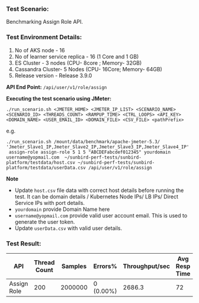 ### Test Scenario:

Benchmarking Assign Role API.

### Test Environment Details:
1. No of AKS node - 16
2. No of learner service replica - 16 (1 Core and 1 GB)
4. ES Cluster - 3 nodes (CPU- 8core ; Memory- 32GB)
5. Cassandra Cluster- 5 Nodes (CPU- 16Core; Memory- 64GB)
6. Release version - Release 3.9.0

**API End Point:** 
`/api/user/v1/role/assign`


**Executing the test scenario using JMeter:**

```./run_scenario.sh <JMETER_HOME> <JMETER_IP_LIST> <SCENARIO_NAME> <SCENARIO_ID> <THREADS_COUNT> <RAMPUP_TIME> <CTRL_LOOPS> <API_KEY> <DOMAIN_NAME> <USER_EMAIL_ID> <DOMAIN_FILE> <CSV_FILE> <pathPrefix> ```

e.g. 

```./run_scenario.sh /mount/data/benchmark/apache-jmeter-5.3/ 'Jmeter_Slave1_IP,Jmeter_Slave2_IP,Jmeter_Slave3_IP,Jmeter_Slave4_IP'  assign-role assign-role 5 1 5 "ABCDEFabcdef012345" yourdomain username@yopmail.com  ~/sunbird-perf-tests/sunbird-platform/testdata/host.csv ~/sunbird-perf-tests/sunbird-platform/testdata/userData.csv /api/user/v1/role/assign```

**Note**
- Update `host.csv` file data with correct host details before running the test. It can be domain details / Kubernetes Node IPs/ LB IPs/ Direct Service IPs with port details.
- `yourdomain` provide Domain Name here 
- `username@yopmail.com` provide valid user account email. This is used to generate the user token.
- Update `userData.csv` with valid user details.

### Test Result:


| API           | Thread Count  | Samples  | Errors%   | Throughput/sec  |Avg Resp Time  |   95th pct  |  99th pct   |
| ------------- | ------------- | -------- | --------- | --------------- |---------------|-------------|-------------|
| Assign Role   | 200           | 2000000   | 0 (0.00%) | 2686.3         |   72         |      110    |  194       |
